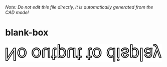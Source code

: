 ###### Note: Do not edit this file directly, it is automatically generated from the CAD model

# blank-box

![](/project.svg)



 

